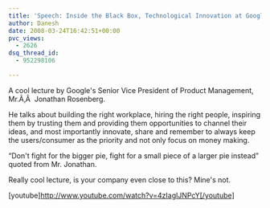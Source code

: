 ```yaml
---
title: 'Speech: Inside the Black Box, Technological Innovation at Google'
author: Danesh
date: 2008-03-24T16:42:51+00:00
pvc_views:
  - 2626
dsq_thread_id:
  - 952298106

---
```

A cool lecture by Google's Senior Vice President of Product Management, Mr.Ã‚Â  Jonathan Rosenberg.

He talks about building the right workplace, hiring the right people, inspiring them by trusting them and providing them opportunities to channel their ideas, and most importantly innovate, share and remember to always keep the users/consumer as the priority and not only focus on money making.

&#8220;Don't fight for the bigger pie, fight for a small piece of a larger pie instead&#8221; quoted from Mr. Jonathan.

Really cool lecture, is your company even close to this? Mine's not.

[youtube]http://www.youtube.com/watch?v=4zIaglJNPcY[/youtube]
